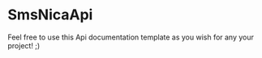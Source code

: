 SmsNicaApi
==========

Feel free to use this Api documentation template as you wish for any your project! ;)
